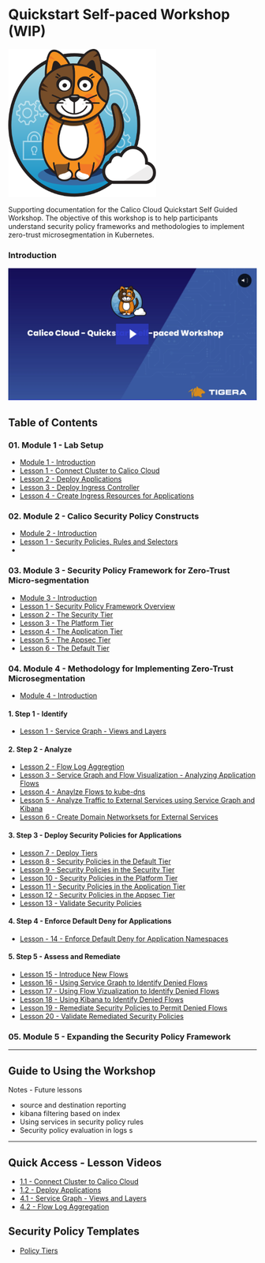 # Quickstart Self-paced Workshop (WIP)

<img src="/modules/images/Calico_Cloud_logo_badge.svg" width="300" height="300">

Supporting documentation for the Calico Cloud Quickstart Self Guided Workshop. The objective of this workshop is to help participants understand security policy frameworks and methodologies to implement zero-trust microsegmentation in Kubernetes. 

### **Introduction**

[![intro](/modules/images/intro.png)](https://tigera.wistia.com/medias/qwgycmgsfe)

## Table of Contents

### **01. Module 1  - Lab Setup**

   - [Module 1 - Introduction](https://github.com/tigera-cs/quickstart-self-service/blob/main/modules/module-1-introduction.md)
   - [Lesson 1 - Connect Cluster to Calico Cloud](https://github.com/tigera-cs/quickstart-self-service/blob/main/modules/connect-cluster-to-calico-cloud.md)
   - [Lesson 2 - Deploy Applications](https://github.com/tigera-cs/quickstart-self-service/blob/main/modules/deploy-applications.md)
   - [Lesson 3 - Deploy Ingress Controller](https://github.com/tigera-cs/quickstart-self-service/blob/main/modules/deploy-ingress-controller.md)
   - [Lesson 4 - Create Ingress Resources for Applications](https://github.com/tigera-cs/quickstart-self-service/blob/main/modules/create-ingress-resources.md)
     
### **02. Module 2 - Calico Security Policy Constructs**

   - [Module 2 - Introduction](https://github.com/tigera-cs/quickstart-self-service/blob/main/modules/module-2-introduction.md)
   - [Lesson 1 - Security Policies, Rules and Selectors](https://github.com/tigera-cs/quickstart-self-service/blob/main/modules/policies-rules.md) 
   - 

### **03. Module 3 - Security Policy Framework for Zero-Trust Micro-segmentation**

   - [Module 3 - Introduction](https://github.com/tigera-cs/quickstart-self-service/blob/main/modules/module-3-introduction.md)
   - [Lesson 1 - Security Policy Framework Overview](https://github.com/tigera-cs/quickstart-self-service/blob/main/modules/security-policy-framework-overview.md)
   - [Lesson 2 - The Security Tier](https://github.com/tigera-cs/quickstart-self-service/blob/main/modules/security-tier.md)
   - [Lesson 3 - The Platform Tier](https://github.com/tigera-cs/quickstart-self-service/blob/main/modules/platform-tier.md)
   - [Lesson 4 - The Application Tier](https://github.com/tigera-cs/quickstart-self-service/blob/main/modules/application-tier.md)
   - [Lesson 5 - The Appsec Tier](https://github.com/tigera-cs/quickstart-self-service/blob/main/modules/appsec-tier.md)
   - [Lesson 6 - The Default Tier](https://github.com/tigera-cs/quickstart-self-service/blob/main/modules/default-tier.md)
     
### **04. Module 4 - Methodology for Implementing Zero-Trust Microsegmentation**

- [Module 4 - Introduction](https://github.com/tigera-cs/quickstart-self-service/blob/main/modules/module-4-introduction.md)

####   **1. Step 1 - Identify**
   
   - [Lesson 1 - Service Graph - Views and Layers](https://github.com/tigera-cs/quickstart-self-service/blob/main/modules/views-and-layers-sg.md)

####  **2. Step 2 - Analyze**
   - [Lesson 2 - Flow Log Aggregtion](https://github.com/tigera-cs/quickstart-self-service/blob/main/modules/log-aggregation.md)
   - [Lesson 3 - Service Graph and Flow Visualization - Analyzing Application Flows](https://github.com/tigera-cs/quickstart-self-service/blob/main/modules/analyze-service-graph.md)
   - [Lesson 4 - Anaylze Flows to kube-dns](https://github.com/tigera-cs/quickstart-self-service/blob/main/modules/analyze-kube-dns.md) 
   - [Lesson 5 - Analyze Traffic to External Services using Service Graph and Kibana](https://github.com/tigera-cs/quickstart-self-service/blob/main/modules/analyze-external-services.md)
   - [Lesson 6 - Create Domain Networksets for External Services](https://github.com/tigera-cs/quickstart-self-service/blob/main/modules/analyze-networksets-external-services.md)

####   **3. Step 3 - Deploy Security Policies for Applications**
   - [Lesson 7 - Deploy Tiers](https://github.com/tigera-cs/quickstart-self-service/blob/main/modules/deploy-tiers.md)
   - [Lesson 8 - Security Policies in the Default Tier](https://github.com/tigera-cs/quickstart-self-service/blob/main/modules/security-policies-default-tier.md)
   - [Lesson 9 - Security Policies in the Security Tier](https://github.com/tigera-cs/quickstart-self-service/blob/main/modules/security-policy-in-security-tier.md)
   - [Lesson 10 - Security Policies in the Platform Tier](https://github.com/tigera-cs/quickstart-self-service/blob/main/modules/security-policy-in-platform-tier.md)
   - [Lesson 11 - Security Policies in the Application Tier](https://github.com/tigera-cs/quickstart-self-service/blob/main/modules/security-policies-in-application-tier.md)
   - [Lesson 12 - Security Policies in the Appsec Tier](https://github.com/tigera-cs/quickstart-self-service/blob/main/modules/security-policies-in-appsec-tier.md)
   - [Lesson 13 - Validate Security Policies](https://github.com/tigera-cs/quickstart-self-service/blob/main/modules/validate-security-policies.md)

####  **4. Step 4 - Enforce Default Deny for Applications**
   - [Lesson - 14 - Enforce Default Deny for Application Namespaces](https://github.com/tigera-cs/quickstart-self-service/blob/main/modules/enforce-default-deny.md)


####  **5. Step 5 - Assess and Remediate**
   - [Lesson 15 - Introduce New Flows](https://github.com/tigera-cs/quickstart-self-service/blob/main/modules/new-flows.md)
   - [Lesson 16 - Using Service Graph to Identify Denied Flows](https://github.com/tigera-cs/quickstart-self-service/blob/main/modules/sg-denied-flow.md)
   - [Lesson 17 - Using Flow Vizualization to Identify Denied Flows](https://github.com/tigera-cs/quickstart-self-service/blob/main/modules/fv-denied-flows.md)
   - [Lesson 18 - Using Kibana to Identify Denied Flows](https://github.com/tigera-cs/quickstart-self-service/blob/main/modules/kibana-denied-flows.md)
   - [Lesson 19 - Remediate Security Policies to Permit Denied Flows](https://github.com/tigera-cs/quickstart-self-service/blob/main/modules/remediate-security-policies.md)
   - [Lesson 20 - Validate Remediated Security Policies](https://github.com/tigera-cs/quickstart-self-service/blob/main/modules/validate-remediate-security-policies.md)

### **05. Module 5 - Expanding the Security Policy Framework**

---
## Guide to Using the Workshop

Notes - Future lessons
- source and destination reporting
- kibana filtering based on index
- Using services in security policy rules 
- Security policy evaluation in logs s

---
## Quick Access - Lesson Videos

- [1.1 - Connect Cluster to Calico Cloud](https://tigera.wistia.com/medias/zs6oc6j1uj)
- [1.2 - Deploy Applications]()
- [4.1 - Service Graph - Views and Layers]()
- [4.2 - Flow Log Aggregation]()


## Security Policy Templates

   - [Policy Tiers](https://github.com/tigera-cs/quickstart-self-service/blob/main/manifests/securitypolicies/tiers.yaml)

